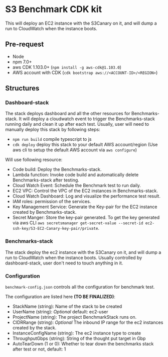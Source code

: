# S3 Benchmark CDK kit

This will deploy an EC2 instance with the S3Canary on it, and will dump a run to CloudWatch
when the instance boots.

## Pre-request

* Node
* npm 7.0+
* aws CDK 1.103.0+ (`npm install -g aws-cdk@1.103.0`)
* AWS account with CDK (`cdk bootstrap aws://<ACCOUNT-ID>/<REGION>`)

## Structures

### Dashboard-stack

The stack deploys dashboard and all the other resources for Benchmarks-stack. It will deploy a cloudwatch event to trigger the Benchmarks-stack running daily and clean it up after each test. Usually, user will need to manually deploy this stack by following steps:

* `npm run build`   compile typescript to js
* `cdk deploy`      deploy this stack to your default AWS account/region (Use aws cli to setup the default AWS account via `aws configure`)

Will use following resource:

* Code build: Deploy the Benchmarks-stack.
* Lambda function: Invoke code build and automatically delete Benchmarks-stack after testing.
* Cloud Watch Event: Schedule the Benchmark test to run daily.
* EC2 VPC: Control the VPC of the EC2 instances in Benchmarks-stack.
* Cloud Watch Dashboard: Log and visualize the performance test result.
* IAM roles: permission of the services.
* Key Management Service: Generate the Key-pair for the EC2 instance created by Benchmarks-stack.
* Secret Manger: Store the key-pair generated. To get the key generated via aws CLI `aws secretsmanager get-secret-value --secret-id ec2-ssh-key/S3-EC2-Canary-key-pair/private`.

### Benchmarks-stack

The stack deploy the ec2 instance with the S3Canary on it, and will dump a run to CloudWatch
when the instance boots. Usually controlled by dashboard-stack, user don't need to touch anything in it.

### Configuration

`benchmark-config.json` controls all the configuration for benchmark test.

The configuration are listed here **(TO BE FINALIZED)**:

* StackName (string): Name of the stack to be created
* UserName (string): *Optional* default: ec2-user
* ProjectName (string): The project BenchmarkStack runs on.
* CIDRRange (string): *Optional* The inbound IP range for the ec2 instances created by the stack.
* InstanceConfigName (string): The ec2 instance type to create
* ThroughputGbps (string): String of the thought put target in Gbp
* AutoTearDown (1 or 0): Whether to tear down the benchmarks stack after test or not, default: 1
